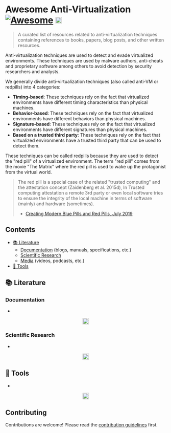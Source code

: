 # Awesome Anti-Virtualization [![Awesome](https://awesome.re/badge.svg)](https://awesome.re) <a href="https://x.com/intent/post?text=Awesome Anti Virtualization - A curated list of awesome resources related to anti virtualization techniques.%0D%0Ahttps://github.com/standard3/awesome-anti-virtualization%0D%0A&hashtags=awesomelists%2Cantivm%2Cantivmdetection%2Cantivirtualization%2Ccybersecurity%2Cinfosec"><img src="https://img.shields.io/badge/Tweet--lightgrey?logo=x&style=social" alt="Tweet" height="20"/></a>

> A curated list of resources related to anti-virtualization techniques containing references to books, papers, blog posts, and other written resources.

Anti-virtualization techniques are used to detect and evade virtualized environments. These techniques are used by malware authors, anti-cheats and proprietary software among others to avoid detection by security researchers and analysts.

We generally divide anti-virtualization techniques (also called anti-VM or redpills) into 4 categories:

- **Timing-based**: These techniques rely on the fact that virtualized environments have different timing characteristics than physical machines.
- **Behavior-based**: These techniques rely on the fact that virtualized environments have different behaviors than physical machines.
- **Signature-based**: These techniques rely on the fact that virtualized environments have different signatures than physical machines.
- **Based on a trusted third party**: These techniques rely on the fact that virtualized environments have a trusted third party that can be used to detect them.

These techniques can be called redpills because they are used to detect the "red pill" of a virtualized environment. The term "red pill" comes from the movie "The Matrix" where the red pill is used to wake up the protagonist from the virtual world.

> The red pill is a special case of the related "trusted computing" and the attestation concept (Zaidenberg et al. 2015d), In Trusted computing attestation a remote 3rd party or even local software tries to ensure the integrity of the local machine in terms of software (mainly) and hardware (sometimes).
>
> - [Creating Modern Blue Pills and Red Pills, July 2019](https://www.researchgate.net/publication/334988761_Creating_Modern_Blue_Pills_and_Red_Pills)

## Contents

- [:books: Literature](#books-literature)
  - [Documentation](#documentation) (blogs, manuals, specifications, etc.)
  - [Scientific Research](#scientific-research)
  - [Media](#media) (videos, podcasts, etc.)
- [:wrench: Tools](#wrench-tools)

## :books: Literature

### Documentation

-

<p align="center"><a href="#contents"><img src="https://img.shields.io/badge/Back%20to%20top--lightgrey?style=social" alt="Back to top" height="20"/></a></p>

### Scientific Research

-

<p align="center"><a href="#contents"><img src="https://img.shields.io/badge/Back%20to%20top--lightgrey?style=social" alt="Back to top" height="20"/></a></p>

## :wrench: Tools

-

<p align="center"><a href="#contents"><img src="https://img.shields.io/badge/Back%20to%20top--lightgrey?style=social" alt="Back to top" height="20"/></a></p>

## Contributing

Contributions are welcome! Please read the [contribution guidelines](CONTRIBUTING.md) first.
